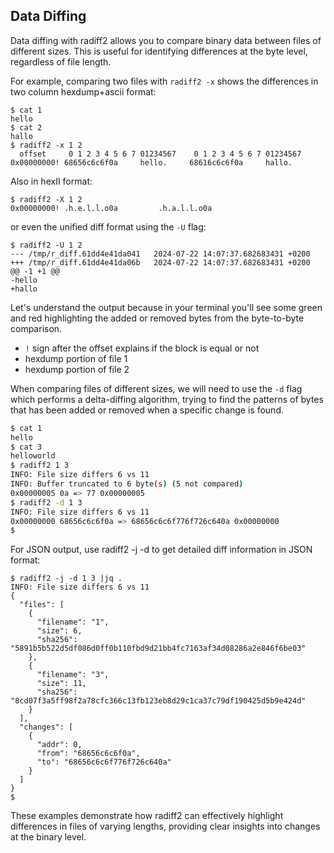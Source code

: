 ## Data Diffing

Data diffing with radiff2 allows you to compare binary data between files of different sizes. This is useful for identifying differences at the byte level, regardless of file length.

For example, comparing two files with `radiff2 -x` shows the differences in two column hexdump+ascii format:

```
$ cat 1
hello
$ cat 2
hallo
$ radiff2 -x 1 2
  offset     0 1 2 3 4 5 6 7 01234567    0 1 2 3 4 5 6 7 01234567
0x00000000! 68656c6c6f0a     hello.     68616c6c6f0a     hallo.
``` 

Also in hexII format:

```
$ radiff2 -X 1 2
0x00000000! .h.e.l.l.o0a         .h.a.l.l.o0a    
```

or even the unified diff format using the `-U` flag:

```
$ radiff2 -U 1 2
--- /tmp/r_diff.61dd4e41da041	2024-07-22 14:07:37.682683431 +0200
+++ /tmp/r_diff.61dd4e41da06b	2024-07-22 14:07:37.682683431 +0200
@@ -1 +1 @@
-hello
+hallo
```

Let's understand the output because in your terminal you'll see some green and red highlighting the added or removed bytes from the byte-to-byte comparison.

* `!` sign after the offset explains if the block is equal or not
* hexdump portion of file 1
* hexdump portion of file 2

When comparing files of different sizes, we will need to use the `-d` flag which performs a delta-diffing algorithm, trying to find the patterns of bytes that has been added or removed when a specific change is found.

```sh
$ cat 1 
hello
$ cat 3
helloworld
$ radiff2 1 3
INFO: File size differs 6 vs 11
INFO: Buffer truncated to 6 byte(s) (5 not compared)
0x00000005 0a => 77 0x00000005
$ radiff2 -d 1 3
INFO: File size differs 6 vs 11
0x00000000 68656c6c6f0a => 68656c6c6f776f726c640a 0x00000000
$
```

For JSON output, use radiff2 -j -d to get detailed diff information in JSON format:

```
$ radiff2 -j -d 1 3 |jq .
INFO: File size differs 6 vs 11
{
  "files": [
    {
      "filename": "1",
      "size": 6,
      "sha256": "5891b5b522d5df086d0ff0b110fbd9d21bb4fc7163af34d08286a2e846f6be03"
    },
    {
      "filename": "3",
      "size": 11,
      "sha256": "8cd07f3a5ff98f2a78cfc366c13fb123eb8d29c1ca37c79df190425d5b9e424d"
    }
  ],
  "changes": [
    {
      "addr": 0,
      "from": "68656c6c6f0a",
      "to": "68656c6c6f776f726c640a"
    }
  ]
}
$
```

These examples demonstrate how radiff2 can effectively highlight differences in files of varying lengths, providing clear insights into changes at the binary level.
